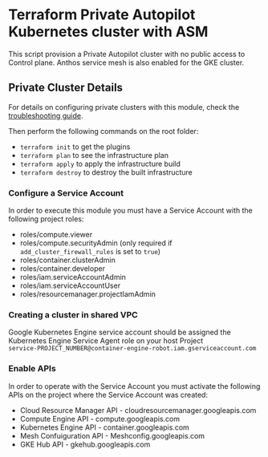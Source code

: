 
# Terraform Private Autopilot Kubernetes cluster with ASM  

This script provision a Private Autopilot cluster with no public access to Control plane. Anthos service mesh is also enabled for the GKE cluster. 



## Private Cluster Details
For details on configuring private clusters with this module, check the [troubleshooting guide](https://github.com/terraform-google-modules/terraform-google-kubernetes-engine/blob/master/docs/private_clusters.md).



<!-- do not understand what this is about -->
Then perform the following commands on the root folder:

- `terraform init` to get the plugins
- `terraform plan` to see the infrastructure plan
- `terraform apply` to apply the infrastructure build
- `terraform destroy` to destroy the built infrastructure


### Configure a Service Account
In order to execute this module you must have a Service Account with the
following project roles:
- roles/compute.viewer
- roles/compute.securityAdmin (only required if `add_cluster_firewall_rules` is set to `true`)
- roles/container.clusterAdmin
- roles/container.developer
- roles/iam.serviceAccountAdmin
- roles/iam.serviceAccountUser
- roles/resourcemanager.projectIamAdmin 

### Creating a cluster in shared VPC
Google Kubernetes Engine service account should be assigned the Kubernetes Engine Service Agent role on your host Project  
`service-PROJECT_NUMBER@container-engine-robot.iam.gserviceaccount.com`

### Enable APIs
In order to operate with the Service Account you must activate the following APIs on the project where the Service Account was created:
- Cloud Resource Manager API - cloudresourcemanager.googleapis.com
- Compute Engine API - compute.googleapis.com
- Kubernetes Engine API - container.googleapis.com
- Mesh Confuiguration API -  Meshconfig.googleapis.com 
- GKE Hub API - gkehub.googleapis.com
